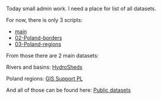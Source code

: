 Today small admin work. I need a place for list of all datasets.

For now, there is only 3 scripts:
- [main](../../src/01-river-basins/main.R)
- [02-Poland-borders](../../src/02-Poland-borders/02-Poland-borders.R)
- [03-Poland-regions](../../src/03-Poland-regions/03-Poland-regions.R)

From those there are 2 main datasets:

Rivers and basins:
[HydroSheds](../HydroSheds.md)

Poland regions:
[GIS Support PL](../GIS%20Support%20PL.md)

And all of those can be found here: [Public datasets](../Public%20datasets.md)
